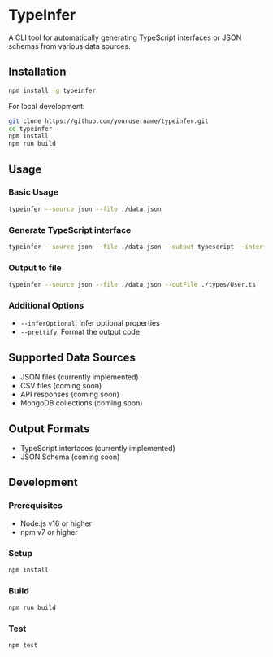 # TypeInfer

A CLI tool for automatically generating TypeScript interfaces or JSON schemas from various data sources.

## Installation

```bash
npm install -g typeinfer
```

For local development:

```bash
git clone https://github.com/yourusername/typeinfer.git
cd typeinfer
npm install
npm run build
```

## Usage

### Basic Usage

```bash
typeinfer --source json --file ./data.json
```

### Generate TypeScript interface

```bash
typeinfer --source json --file ./data.json --output typescript --interfaceName UserInterface
```

### Output to file

```bash
typeinfer --source json --file ./data.json --outFile ./types/User.ts
```

### Additional Options

- `--inferOptional`: Infer optional properties
- `--prettify`: Format the output code

## Supported Data Sources

- JSON files (currently implemented)
- CSV files (coming soon)
- API responses (coming soon)
- MongoDB collections (coming soon)

## Output Formats

- TypeScript interfaces (currently implemented)
- JSON Schema (coming soon)

## Development

### Prerequisites

- Node.js v16 or higher
- npm v7 or higher

### Setup

```bash
npm install
```

### Build

```bash
npm run build
```

### Test

```bash
npm test
```
